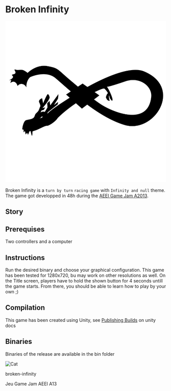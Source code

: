 # Broken Infinity
![Broken Infinity Logo](/borken-infinity-dragon.png)

Broken Infinity is a `turn by turn` `racing game` with `Infinity and null` theme. The game got developped in 48h during the [AEEI Game Jam A2013](http://www.jam.aeei.ca/).

## Story


## Prerequises

Two controllers and a computer

## Instructions

Run the desired binary and choose your graphical configuration. This game has been tested for 1280x720, bu may work on other resolutions as well. On the Title screen, players have to hold the shown button for 4 seconds untill the game starts. From there, you should be able to learn how to play by your own ;)

## Compilation

This game has been created using Unity, see [Publishing Builds](http://docs.unity3d.com/Documentation/Manual/PublishingBuilds.html) on unity docs

## Binaries

Binaries of the release are available in the bin folder

![Cat](http://i.imgur.com/U8qVmSz.gif)

broken-infinity

Jeu Game Jam AEEI A13

